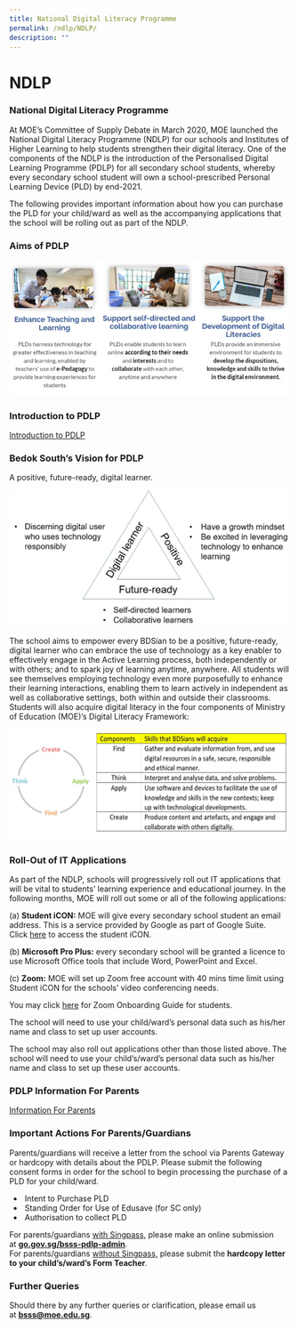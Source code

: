```yaml
---
title: National Digital Literacy Programme
permalink: /ndlp/NDLP/
description: ""
---
```

NDLP
====

### National Digital Literacy Programme


At MOE’s Committee of Supply Debate in March 2020, MOE launched the National Digital Literacy Programme (NDLP) for our schools and Institutes of Higher Learning to help students strengthen their digital literacy. One of the components of the NDLP is the introduction of the Personalised Digital Learning Programme (PDLP) for all secondary school students, whereby every secondary school student will own a school-prescribed Personal Learning Device (PLD) by end-2021.

  

The following provides important information about how you can purchase the PLD for your child/ward as well as the accompanying applications that the school will be rolling out as part of the NDLP.

### Aims of PDLP

![Aims of PDLP](/images/pdlp1.jpg)

### Introduction to PDLP

[Introduction to PDLP](https://youtu.be/7ef6jZfoMkI)


### Bedok South’s Vision for PDLP

A positive, future-ready, digital learner.

![Bedok South’s Vision for PDLP](/images/pdlp2.jpg)

The school aims to empower every BDSian to be a positive, future-ready, digital learner who can embrace the use of technology as a key enabler to effectively engage in the Active Learning process, both independently or with others; and to spark joy of learning anytime, anywhere. All students will see themselves employing technology even more purposefully to enhance their learning interactions, enabling them to learn actively in independent as well as collaborative settings, both within and outside their classrooms. Students will also acquire digital literacy in the four components of Ministry of Education (MOE)’s Digital Literacy Framework:

![MOE’s Digital Literacy Framework](/images/pdlp3.jpg)

### Roll-Out of IT Applications

As part of the NDLP, schools will progressively roll out IT applications that will be vital to students’ learning experience and educational journey. In the following months, MOE will roll out some or all of the following applications:

(a) <b>Student iCON:</b> MOE will give every secondary school student an email address. This is a service provided by Google as part of Google Suite. Click [here](https://workspace.google.com/dashboard) to access the student iCON.

(b) <b>Microsoft Pro Plus:</b> every secondary school will be granted a licence to use Microsoft Office tools that include Word, PowerPoint and Excel.

(c) <b>Zoom:</b> MOE will set up Zoom free account with 40 mins time limit using Student iCON for the schools’ video conferencing needs.

You may click [here](/files/BSSS%20ZoomOnboarding%20for%20students.pdf) for Zoom Onboarding Guide for students.

The school will need to use your child/ward’s personal data such as his/her name and class to set up user accounts.

The school may also roll out applications other than those listed above. The school will need to use your child’s/ward’s personal data such as his/her name and class to set up these user accounts.

### PDLP Information For Parents

[Information For Parents](https://youtu.be/779SmuMicAw)


### Important Actions For Parents/Guardians

Parents/guardians will receive a letter from the school via Parents Gateway or hardcopy with details about the PDLP. Please submit the following consent forms in order for the school to begin processing the purchase of a PLD for your child/ward.

  

*    Intent to Purchase PLD
*    Standing Order for Use of Edusave (for SC only)
*    Authorisation to collect PLD

  

For parents/guardians <u>with Singpass</u>, please make an online submission at <b>[go.gov.sg/bsss-pdlp-admin](https://go.gov.sg/bsss-pdlp-admin)</b>. <br>
For parents/guardians <u>without Singpass</u>, please submit the <b>hardcopy letter to your child’s/ward’s Form Teacher</b>.

### Further Queries

Should there by any further queries or clarification, please email us at [<b>bsss@moe.edu.sg</b>](mailto:bsss@moe.edu.sg).